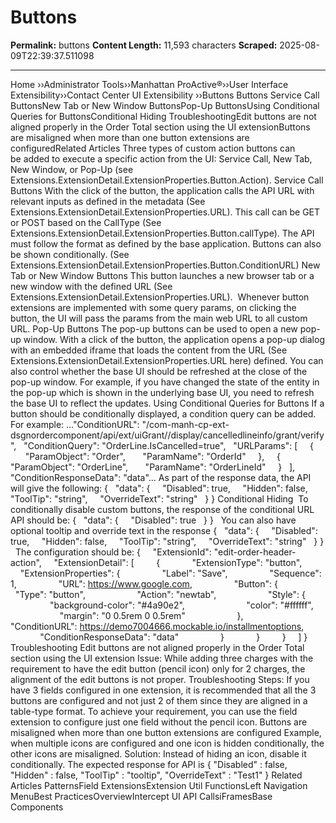 # Buttons

**Permalink:** buttons
**Content Length:** 11,593 characters
**Scraped:** 2025-08-09T22:39:37.511098

---

Home &rsaquo;&rsaquo;Administrator Tools&rsaquo;&rsaquo;Manhattan ProActive®&rsaquo;&rsaquo;User Interface Extensibility&rsaquo;&rsaquo;Contact Center UI Extensibility ››Buttons Buttons Service Call ButtonsNew Tab&nbsp;or New Window ButtonsPop-Up ButtonsUsing Conditional Queries for ButtonsConditional&nbsp;Hiding&nbsp;TroubleshootingEdit buttons are not aligned properly in the Order Total section using the UI extensionButtons are misaligned when more than one button&nbsp;extensions are configuredRelated Articles Three types of custom action buttons can be&nbsp;added to execute a specific action from the UI: Service Call, New Tab, New Window, or Pop-Up (see Extensions.ExtensionDetail.ExtensionProperties.Button.Action). Service Call Buttons With the click of the button, the application calls the API URL with relevant inputs as defined in the metadata (See Extensions.ExtensionDetail.ExtensionProperties.URL). This call can be GET or POST based on the CallType (See Extensions.ExtensionDetail.ExtensionProperties.Button.callType). The API must follow the format as defined by the base application. Buttons can also be shown conditionally. (See Extensions.ExtensionDetail.ExtensionProperties.Button.ConditionURL) New Tab&nbsp;or New Window Buttons This button launches&nbsp;a new browser tab or a new window with the defined URL (See Extensions.ExtensionDetail.ExtensionProperties.URL).&nbsp; Whenever button extensions are implemented with some query params, on clicking the button,&nbsp;the UI will pass the params from the main web URL to all custom URL. Pop-Up Buttons The pop-up buttons can be used to open a new pop-up window. With a click of the button, the application opens a pop-up dialog with an embedded iframe that loads the content from the URL (See Extensions.ExtensionDetail.ExtensionProperties.URL&nbsp;here) defined. You can also control whether the base UI should be refreshed at the close of the pop-up window. For example, if you have changed the state of the entity in the pop-up which is shown in the underlying base UI, you need to refresh the base UI to reflect the updates. Using Conditional Queries for Buttons If a button should be conditionally displayed, a condition query can be added. For example: ...&quot;ConditionURL&quot;: &quot;/com-manh-cp-ext-dsgnordercomponent/api/ext/uiGrant//display/cancelledlineinfo/grant/verify&quot;, &nbsp; &quot;ConditionQuery&quot;: &quot;OrderLine.IsCancelled=true&quot;, &nbsp; &quot;URLParams&quot;: [ &nbsp;&nbsp;&nbsp; { &nbsp;&nbsp;&nbsp;&nbsp;&nbsp; &quot;ParamObject&quot;: &quot;Order&quot;, &nbsp;&nbsp;&nbsp;&nbsp;&nbsp; &quot;ParamName&quot;: &quot;OrderId&quot; &nbsp;&nbsp;&nbsp; }, &nbsp;&nbsp;&nbsp; { &nbsp;&nbsp;&nbsp;&nbsp;&nbsp; &quot;ParamObject&quot;: &quot;OrderLine&quot;, &nbsp;&nbsp;&nbsp;&nbsp;&nbsp; &quot;ParamName&quot;: &quot;OrderLineId&quot; &nbsp;&nbsp;&nbsp; } &nbsp; ], &nbsp; &quot;ConditionResponseData&quot;: &quot;data&quot;... As part of the response data, the API will give the following: { &nbsp; &quot;data&quot;: { &nbsp;&nbsp;&nbsp; &quot;Disabled&quot;: true, &nbsp;&nbsp;&nbsp; &quot;Hidden&quot;: false, &nbsp;&nbsp;&nbsp; &quot;ToolTip&quot;: &quot;string&quot;, &nbsp;&nbsp;&nbsp; &quot;OverrideText&quot;: &quot;string&quot; &nbsp; } } Conditional&nbsp;Hiding&nbsp; To conditionally disable custom buttons, the response of the conditional URL API should be: { &nbsp; &quot;data&quot;: { &nbsp; &nbsp; &quot;Disabled&quot;: true &nbsp; } } &nbsp; You can also have optional tooltip and override text in the response { &nbsp; &quot;data&quot;: { &nbsp; &nbsp; &quot;Disabled&quot;: true, &nbsp; &nbsp; &quot;Hidden&quot;: false, &nbsp; &nbsp; &quot;ToolTip&quot;: &quot;string&quot;, &nbsp; &nbsp; &quot;OverrideText&quot;: &quot;string&quot; &nbsp; } } &nbsp; The configuration should be: { &nbsp; &nbsp; &quot;ExtensionId&quot;: &quot;edit-order-header-action&quot;, &nbsp; &nbsp; &quot;ExtensionDetail&quot;: [ &nbsp; &nbsp; &nbsp; &nbsp; { &nbsp; &nbsp; &nbsp; &nbsp; &nbsp; &nbsp; &quot;ExtensionType&quot;: &quot;button&quot;, &nbsp; &nbsp; &nbsp; &nbsp; &nbsp; &nbsp; &quot;ExtensionProperties&quot;: { &nbsp; &nbsp; &nbsp; &nbsp; &nbsp; &nbsp; &nbsp; &nbsp; &quot;Label&quot;: &quot;Save&quot;, &nbsp; &nbsp; &nbsp; &nbsp; &nbsp; &nbsp; &nbsp; &nbsp; &quot;Sequence&quot;: 1, &nbsp; &nbsp; &nbsp; &nbsp; &nbsp; &nbsp; &nbsp; &nbsp; &quot;URL&quot;: https://www.google.com, &nbsp; &nbsp; &nbsp; &nbsp; &nbsp; &nbsp; &nbsp; &nbsp; &quot;Button&quot;: { &nbsp; &nbsp; &nbsp; &nbsp; &nbsp; &nbsp; &nbsp; &nbsp; &nbsp; &nbsp; &quot;Type&quot;: &quot;button&quot;, &nbsp; &nbsp; &nbsp; &nbsp; &nbsp; &nbsp; &nbsp; &nbsp; &nbsp; &nbsp; &quot;Action&quot;: &quot;newtab&quot;, &nbsp; &nbsp; &nbsp; &nbsp; &nbsp; &nbsp; &nbsp; &nbsp; &nbsp; &nbsp; &quot;Style&quot;: { &nbsp; &nbsp; &nbsp; &nbsp; &nbsp; &nbsp; &nbsp; &nbsp; &nbsp; &nbsp; &nbsp; &nbsp; &quot;background-color&quot;: &quot;#4a90e2&quot;, &nbsp; &nbsp; &nbsp; &nbsp; &nbsp; &nbsp; &nbsp; &nbsp; &nbsp; &nbsp; &nbsp; &nbsp; &quot;color&quot;: &quot;#ffffff&quot;, &nbsp; &nbsp; &nbsp; &nbsp; &nbsp; &nbsp; &nbsp; &nbsp; &nbsp; &nbsp; &nbsp; &nbsp; &quot;margin&quot;: &quot;0 0.5rem 0 0.5rem&quot; &nbsp; &nbsp; &nbsp; &nbsp; &nbsp; &nbsp; &nbsp; &nbsp; &nbsp; &nbsp; }, &nbsp; &nbsp; &nbsp; &nbsp; &nbsp; &nbsp; &nbsp; &nbsp; &nbsp; &nbsp; &quot;ConditionURL&quot;: https://demo7004666.mockable.io/installmentoptions, &nbsp; &nbsp; &nbsp; &nbsp; &nbsp; &nbsp; &nbsp; &nbsp; &nbsp; &nbsp; &quot;ConditionResponseData&quot;: &quot;data&quot; &nbsp; &nbsp; &nbsp; &nbsp; &nbsp; &nbsp; &nbsp; &nbsp; } &nbsp; &nbsp; &nbsp; &nbsp; &nbsp; &nbsp; } &nbsp; &nbsp; &nbsp; &nbsp; } &nbsp; &nbsp; ] } Troubleshooting Edit buttons are not aligned properly in the Order Total section using the UI extension Issue: While adding three charges with the requirement to have the&nbsp;edit button (pencil icon) only for 2 charges, the alignment of the edit buttons is not proper. Troubleshooting Steps: If you have 3 fields configured in one extension, it is recommended that all the 3 buttons are configured and not just 2 of them&nbsp;since they are aligned in a table-type format. To achieve your requirement, you can use the field extension to configure just one field without the pencil icon. Buttons are misaligned when more than one button&nbsp;extensions are configured Example, when multiple icons are configured and one icon is hidden conditionally, the other icons are misaligned. Solution:&nbsp;Instead of hiding an icon, disable it conditionally. The expected response for API is { &quot;Disabled&quot; : false, &quot;Hidden&quot; : false, &quot;ToolTip&quot; : &quot;tooltip&quot;, &quot;OverrideText&quot; : &quot;Test1&quot; } Related Articles PatternsField ExtensionsExtension Util FunctionsLeft Navigation MenuBest PracticesOverviewIntercept UI API CallsiFramesBase Components